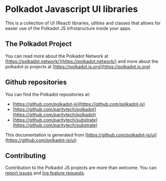 # Polkadot Javascript UI libraries

This is a collection of UI (React) libraries, utlities and classes that allows for easier use of the Polkadot JS infrstaructure inside your apps.

## The Polkadot Project

You can read more about the Polkadot Network at [https://polkadot.network/](https://polkadot.network/) and more about the polkadot-js projects at [https://polkadot.js.org](https://polkadot.js.org)

## Github repositories

You can find the Polkadot repositories at:

- [https://github.com/polkadot-js](https://github.com/polkadot-js)
- [https://github.com/paritytech/polkadot](https://github.com/paritytech/polkadot)
- [https://github.com/paritytech/substrate](https://github.com/paritytech/substrate)

This documentation is generated from [https://github.com/polkadot-js/ui](https://github.com/polkadot-js/ui)

## Contributing

Contribution to the Polkadot JS projects are more than welcome. You can [report issues](https://github.com/polkadot-js/ui/issues/new) and [log feature requests](https://github.com/polkadot-js/ui/issues/new).
